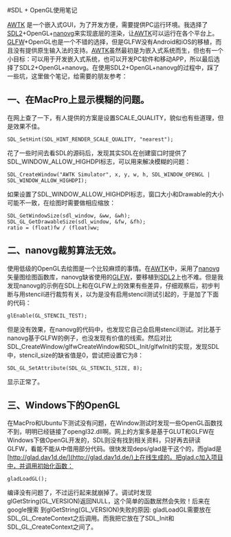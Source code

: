 #SDL + OpenGL使用笔记

[AWTK](https://github.com/xianjimli/awtk) 是一个嵌入式GUI，为了开发方便，需要提供PC运行环境。我选择了[SDL2](https://www.libsdl.org)+OpenGL+[nanovg](https://github.com/memononen/nanovg)来实现底层的渲染，让[AWTK](https://github.com/xianjimli/awtk)可以运行在各个平台上。[GLFW](http://www.glfw.org/)+OpenGL也是一个不错的选择，但是GLFW没有Android和iOS的移植，而且没有提供原生输入法的支持。[AWTK](https://github.com/xianjimli/awtk)虽然最初是为嵌入式系统而生，但也有一个小目标：可以用于开发嵌入式系统，也可以开发PC软件和移动APP，所以最后选择了SDL2+OpenGL+nanovg。在使用SDL2+OpenGL+nanovg的过程中，踩了一些坑，这里做个笔记，给需要的朋友参考：

## 一、在MacPro上显示模糊的问题。

在网上查了一下，有人提供的方案是设置SCALE_QUALITY，貌似也有些道理，但是效果不佳。

```
SDL_SetHint(SDL_HINT_RENDER_SCALE_QUALITY, "nearest");
```

花了一些时间去看SDL的源码后，发现其实SDL在创建窗口时提供了SDL\_WINDOW\_ALLOW\_HIGHDPI标志，可以用来解决模糊的问题：

```
SDL_CreateWindow("AWTK Simulator", x, y, w, h, SDL_WINDOW_OPENGL | SDL_WINDOW_ALLOW_HIGHDPI);
```

如果设置了SDL\_WINDOW\_ALLOW\_HIGHDPI标志，窗口大小和Drawable的大小可能不一致，在绘图时需要做相应缩放：

```
SDL_GetWindowSize(sdl_window, &ww, &wh);
SDL_GL_GetDrawableSize(sdl_window, &fw, &fh);
ratio = (float)fw / (float)ww;
```

## 二、nanovg裁剪算法无效。

使用低级的OpenGL去绘图是一个比较麻烦的事情。在[AWTK](https://github.com/xianjimli/awtk)中，采用了[nanovg](https://github.com/memononen/nanovg)矢量图绘图函数库，nanovg缺省使用的[GLFW](http://www.glfw.org/)，要移植到[SDL2](https://www.libsdl.org)上也不难。但是我发现nanovg的示例在SDL上和在GLFW上的效果有些差异，仔细观察后，初步判断与用stencil进行裁剪有关，以为是没有启用stencil测试引起的，于是加了下面的代码：

```
glEnable(GL_STENCIL_TEST);
```

但是没有效果，在nanovg的代码中，也发现它自己会启用stencil测试。对比基于nanovg基于GLFW的例子，也没发现有价值的线索。然后对比SDL\_CreateWindow/glfwCreateWindow和SDL\_Init/glfwInit的实现，发现SDL中，stencil\_size的缺省值是0，尝试把设置它为8：

```
SDL_GL_SetAttribute(SDL_GL_STENCIL_SIZE, 8);
```

显示正常了。

## 三、Windows下的OpenGL

在MacPro和Ubuntu下测试没有问题，在Window测试时发现一些OpenGL函数找不到，明明已经链接了opengl32.dll啊。网上的方案多是基于GLUT和GLFW在Windows下做OpenGL开发的，SDL则没有找到相关资料，只好再去研读GLFW，看能不能从中借用部分代码。很快发现deps/glad是干这个的，而glad是[http://glad.dav1d.de/](http://glad.dav1d.de/)上在线生成的。把glad.c加入项目中，并调用初始化函数：

```
gladLoadGL();
```

编译没有问题了，不过运行起来就崩掉了。调试时发现glGetString(GL\_VERSION)返回NULL，这个简单的函数居然会失败！后来在google搜索
到glGetString(GL\_VERSION)失败的原因: gladLoadGL需要放在SDL\_GL\_CreateContext之后调用。而我把它放在了SDL\_Init和SDL\_GL\_CreateContext之间了。


